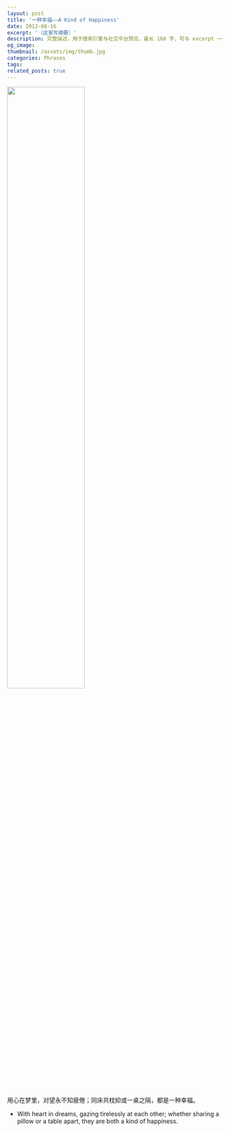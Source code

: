 ```yaml
---
layout: post
title: '一种幸福——A Kind of Happiness'
date: 2012-08-16
excerpt: '（这里写摘要）'
description: 完整描述，用于搜索引擎与社交平台预览，最长 160 字，可与 excerpt 一致
og_image: 
thumbnail: /assets/img/thumb.jpg
categories: Phrases
tags: 
related_posts: true
---
```


<img src="{{ '/assets/img/blog/xxxxxxxx' | relative_url }}" style="width:60%;">

用心在梦里，对望永不知疲倦；同床共枕抑或一桌之隔，都是一种幸福。

- With heart in dreams, gazing tirelessly at each other; whether sharing a pillow or a table apart, they are both a kind of happiness.
